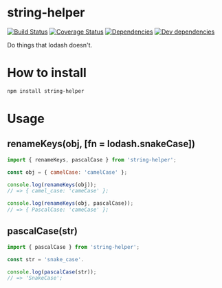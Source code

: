 # string-helper

[![Build Status][ci-image]][ci-url]
[![Coverage Status][coverage-image]][coverage-url]
[![Dependencies][dependencies-image]][dependencies-url]
[![Dev dependencies][dependencies-dev-image]][dependencies-dev-url]

Do things that lodash doesn't.

# How to install

```bash
npm install string-helper
```

# Usage

## renameKeys(obj, [fn = lodash.snakeCase])

```js
import { renameKeys, pascalCase } from 'string-helper';

const obj = { camelCase: 'camelCase' };

console.log(renameKeys(obj));
// => { camel_case: 'cameCase' };

console.log(renameKeys(obj, pascalCase));
// => { PascalCase: 'cameCase' };
```

## pascalCase(str)

```js
import { pascalCase } from 'string-helper';

const str = 'snake_case'.

console.log(pascalCase(str));
// => 'SnakeCase';
```


[ci-url]: https://travis-ci.org/stone-pagamentos/string-helper
[ci-image]: https://travis-ci.org/stone-pagamentos/string-helper.svg?branch=master
[coverage-url]: https://coveralls.io/github/stone-pagamentos/string-helper?branch=master
[coverage-image]: https://coveralls.io/repos/stone-pagamentos/string-helper/badge.svg?branch=master&service=github
[dependencies-url]: https://david-dm.org/stone-pagamentos/string-helper
[dependencies-image]: https://david-dm.org/stone-pagamentos/string-helper.svg
[dependencies-dev-url]: https://david-dm.org/stone-pagamentos/string-helper#info=devDependencies&view=table
[dependencies-dev-image]: https://david-dm.org/stone-pagamentos/string-helper/dev-status.svg
